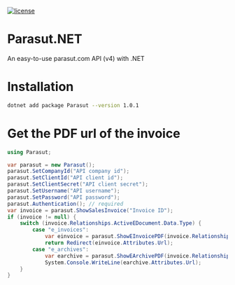 [![license](https://img.shields.io/:license-mit-blue.svg)](https://github.com/ozgur-soft/Parasut.NET/blob/main/LICENSE.md)

# Parasut.NET
An easy-to-use parasut.com API (v4) with .NET

# Installation
```bash
dotnet add package Parasut --version 1.0.1
```

# Get the PDF url of the invoice
```c#
using Parasut;

var parasut = new Parasut();
parasut.SetCompanyId("API company id");
parasut.SetClientId("API client id");
parasut.SetClientSecret("API client secret");
parasut.SetUsername("API username");
parasut.SetPassword("API password");
parasut.Authentication(); // required
var invoice = parasut.ShowSalesInvoice("Invoice ID");
if (invoice != null) {
    switch (invoice.Relationships.ActiveEDocument.Data.Type) {
        case "e_invoices":
            var einvoice = parasut.ShowEInvoicePDF(invoice.Relationships.ActiveEDocument.Data.Id);
            return Redirect(einvoice.Attributes.Url);
        case "e_archives":
            var earchive = parasut.ShowEArchivePDF(invoice.Relationships.ActiveEDocument.Data.Id);
            System.Console.WriteLine(earchive.Attributes.Url);
    }
}
```

